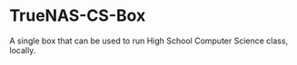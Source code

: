 # TrueNAS-CS-Box

A single box that can be used to run High School Computer Science class, locally.
